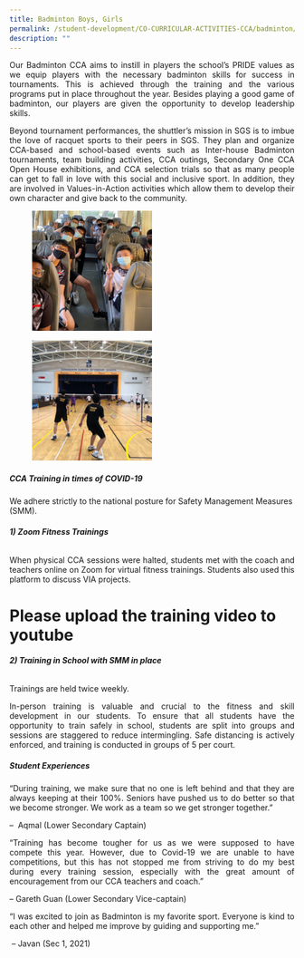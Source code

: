 ```yaml
---
title: Badminton Boys, Girls
permalink: /student-development/CO-CURRICULAR-ACTIVITIES-CCA/badminton/
description: ""
---
```





<p style="text-align: justify;"> Our Badminton CCA aims to instill in players the school’s PRIDE values as we equip players with the necessary badminton skills for success in tournaments. This is achieved through the training and the various programs put in place throughout the year. Besides playing a good game of badminton, our players are given the opportunity to develop leadership skills. </p>

<p style="text-align: justify;">  Beyond tournament performances, the shuttler’s mission in SGS is to imbue the love of racquet sports to their peers in SGS. They plan and organize CCA-based and school-based events such as Inter-house Badminton tournaments, team building activities, CCA outings, Secondary One CCA Open House exhibitions, and CCA selection trials so that as many people can get to fall in love with this social and inclusive sport. In addition, they are involved in Values-in-Action activities which allow them to develop their own character and give back to the community. </p>

<figure>
	<a href="/images/CCA%20Badminton/Slide2-250x250.png" target = "_blank"> <img src="/images/CCA%20Badminton/Slide2-250x250.png"
    style="width:50%"></a>
<figcaption>
	<strong> </strong>
	</figcaption>
</figure>

<figure>
	<a href="/images/CCA%20Badminton/Slide1-250x250.png" target = "_blank"> <img src="/images/CCA%20Badminton/Slide1-250x250.png"
    style="width:50%"></a>
<figcaption>
	<strong> </strong>
	</figcaption>
</figure>

##### **CCA Training in times of COVID-19**

We adhere strictly to the national posture for Safety Management Measures (SMM).

###### **1) Zoom Fitness Trainings**

<p style="text-align: justify;"> When physical CCA sessions were halted, students met with the coach and teachers online on Zoom for virtual fitness trainings. Students also used this platform to discuss VIA projects. </p>

# Please upload the training video to youtube

###### **2) Training in School with SMM in place**

Trainings are held twice weekly.

<p style="text-align: justify;"> In-person training is valuable and crucial to the fitness and skill development in our students. To ensure that all students have the opportunity to train safely in school, students are split into groups and sessions are staggered to reduce intermingling. Safe distancing is actively enforced, and training is conducted in groups of 5 per court. </p>

##### **Student Experiences**

<p style="text-align: justify;"> “During training, we make sure that no one is left behind and that they are always keeping at their 100%. Seniors have pushed us to do better so that we become stronger. We work as a team so we get stronger together.” </p>

–  Aqmal (Lower Secondary Captain)

<p style="text-align: justify;"> “Training has become tougher for us as we were supposed to have compete this year. However, due to Covid-19 we are unable to have competitions, but this has not stopped me from striving to do my best during every training session, especially with the great amount of encouragement from our CCA teachers and coach.” </p>

– Gareth Guan (Lower Secondary Vice-captain)

<p style="text-align: justify;"> “I was excited to join as Badminton is my favorite sport. Everyone is kind to each other and helped me improve by guiding and supporting me.” </p>

 – Javan (Sec 1, 2021)